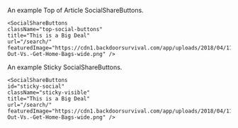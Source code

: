 An example Top of Article SocialShareButtons.

```
<SocialShareButtons
className="top-social-buttons"
title="This is a Big Deal"
url="/search/"
featuredImage="https://cdn1.backdoorsurvival.com/app/uploads/2018/04/11050003/Bug-Out-Vs.-Get-Home-Bags-wide.png" />
```

An example Sticky SocialShareButtons.

```
<SocialShareButtons
id="sticky-social"
className="sticky-visible"
title="This is a Big Deal"
url="/search/"
featuredImage="https://cdn1.backdoorsurvival.com/app/uploads/2018/04/11050003/Bug-Out-Vs.-Get-Home-Bags-wide.png" />
```
